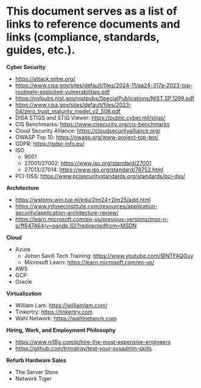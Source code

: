 # This document serves as a list of links to reference documents and links (compliance, standards, guides, etc.). #

**Cyber Security**

* https://attack.mitre.org/
* https://www.cisa.gov/sites/default/files/2024-11/aa24-317a-2023-top-routinely-exploited-vulnerabilities.pdf
* https://nvlpubs.nist.gov/nistpubs/SpecialPublications/NIST.SP.1299.pdf
* https://www.cisa.gov/sites/default/files/2023-04/zero_trust_maturity_model_v2_508.pdf
* DISA STIGS and STIG Viewer: https://public.cyber.mil/stigs/
* CIS Benchmarks: https://www.cisecurity.org/cis-benchmarks
* Cloud Security Alliance: https://cloudsecurityalliance.org/
* OWASP Top 10: https://owasp.org/www-project-top-ten/
* GDPR: https://gdpr-info.eu/
* ISO
    * 9001
    * 27001/27002: https://www.iso.org/standard/27001
    * 27013/27014: https://www.iso.org/standard/78752.html
* PCI-DSS: https://www.pcisecuritystandards.org/standards/pci-dss/

**Architecture**
* https://wstomv.win.tue.nl/edu/2im24+2im25/add.html
* https://www.infosecinstitute.com/resources/application-security/application-architecture-review/
* https://learn.microsoft.com/en-us/previous-versions/msp-n-p/ff647464(v=pandp.10)?redirectedfrom=MSDN


**Cloud**

* Azure
    * Johsn Savill Tech Training: https://www.youtube.com/@NTFAQGuy
    * Microsoft Learn: https://learn.microsoft.com/en-us/
* AWS
* GCP
* Oracle

**Virtualization**

* William Lam: https://williamlam.com/
* Tinkertry: https://tinkertry.com
* Wahl Network: https://wahlnetwork.com




**Hiring, Work, and Employment Philosophy**

* https://www.m16g.com/p/hire-the-most-expensive-engineers
* https://github.com/trimstray/test-your-sysadmin-skills

**Refurb Hardware Sales**

* The Server Store
* Network Tiger
